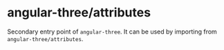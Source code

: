# angular-three/attributes

Secondary entry point of `angular-three`. It can be used by importing from `angular-three/attributes`.
